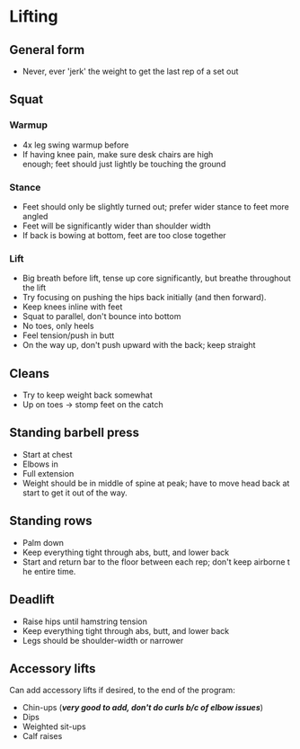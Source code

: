 Lifting
=======

General form
------------

- Never, ever 'jerk' the weight to get the last rep of a set out


Squat
-----

### Warmup

- 4x leg swing warmup before
- If having knee pain, make sure desk chairs are high enough; feet should just lightly be touching the ground

### Stance

- Feet should only be slightly turned out; prefer wider stance to feet more angled
- Feet will be significantly wider than shoulder width
- If back is bowing at bottom, feet are too close together

### Lift

- Big breath before lift, tense up core significantly, but breathe throughout the lift
- Try focusing on pushing the hips back initially (and then forward).
- Keep knees inline with feet
- Squat to parallel, don't bounce into bottom
- No toes, only heels
- Feel tension/push in butt
- On the way up, don't push upward with the back; keep straight

Cleans
------

- Try to keep weight back somewhat
- Up on toes -> stomp feet on the catch

Standing barbell press
----------------------

- Start at chest
- Elbows in
- Full extension
- Weight should be in middle of spine at peak; have to move head back at start to get it out of the way.

Standing rows
-------------

- Palm down
- Keep everything tight through abs, butt, and lower back
- Start and return bar to the floor between each rep; don't keep airborne the entire time.

Deadlift
--------

- Raise hips until hamstring tension
- Keep everything tight through abs, butt, and lower back
- Legs should be shoulder-width or narrower


Accessory lifts
---------------

Can add accessory lifts if desired, to the end of the program:

- Chin-ups (***very good to add, don't do curls b/c of elbow issues***)
- Dips
- Weighted sit-ups
- Calf raises
